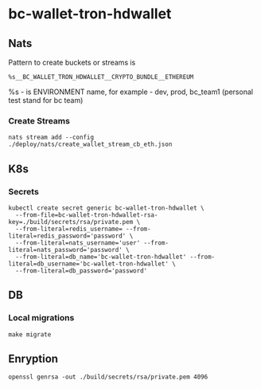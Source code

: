 # bc-wallet-tron-hdwallet

## Nats

Pattern to create buckets or streams is
```
%s__BC_WALLET_TRON_HDWALLET__CRYPTO_BUNDLE__ETHEREUM
```
%s - is ENVIRONMENT name, for example - dev, prod, bc_team1 (personal test stand for bc team)

### Create Streams
```
nats stream add --config ./deploy/nats/create_wallet_stream_cb_eth.json
```

## K8s

### Secrets

```
kubectl create secret generic bc-wallet-tron-hdwallet \
  --from-file=bc-wallet-tron-hdwallet-rsa-key=./build/secrets/rsa/private.pem \
  --from-literal=redis_username= --from-literal=redis_password='password' \
  --from-literal=nats_username='user' --from-literal=nats_password='password' \
  --from-literal=db_name='bc-wallet-tron-hdwallet' --from-literal=db_username='bc-wallet-tron-hdwallet' \
  --from-literal=db_password='password'
```

## DB

### Local migrations

```
make migrate
```

## Enryption

```
openssl genrsa -out ./build/secrets/rsa/private.pem 4096
```